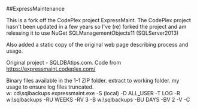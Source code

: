 ##ExpressMaintenance

This is a fork off the CodePlex project ExpressMaint. The CodePlex project hasn't been updated in a few years so I've (re) forked the project and am releasing it to use NuGet SQLManagementObjects11 (SQLServer2013)

Also added a static copy of the original web page describing process and usage.

Original project - SQLDBAtips.com.  Code from  https://expressmaint.codeplex.com/

Binary files available in the 1-1 ZIP folder. extract to working folder.
my usage to ensure log files truncated.  
w:
cd\sqlbackups
expressmaint.exe -S (local) -D ALL_USER -T LOG -R w:\sqlbackups -RU WEEKS -RV 3 -B w:\sqlbackups -BU DAYS -BV 2  -V -C


